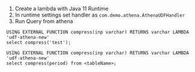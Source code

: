 1. Create a lambda with Java 11 Runtime
2. In runtime settings set handler as `com.demo.athena.AthenaUDFHandler`
3. Run Query from athena
```
USING EXTERNAL FUNCTION compress(inp varchar) RETURNS varchar LAMBDA 'udf-athena-new' 
select compress('test');

USING EXTERNAL FUNCTION compress(inp varchar) RETURNS varchar LAMBDA 'udf-athena-new' 
select compress(period) from <tableName>;
```